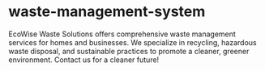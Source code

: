 # waste-management-system
EcoWise Waste Solutions offers comprehensive waste management services for homes and businesses. We specialize in recycling, hazardous waste disposal, and sustainable practices to promote a cleaner, greener environment. Contact us for a cleaner future!
